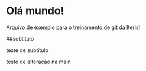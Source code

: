 # Olá mundo!

Arquivo de exemplo para o treinamento de git da Iteris!

##subtítulo

teste de subtítulo

teste de alteração na main